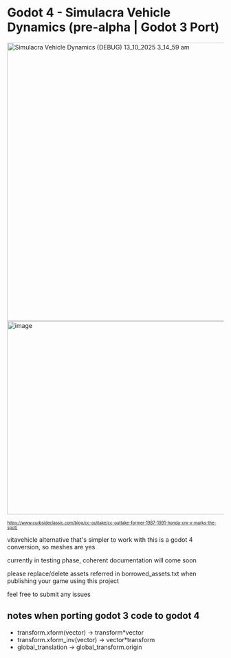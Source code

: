 # Godot 4 - Simulacra Vehicle Dynamics (pre-alpha | Godot 3 Port)
<img width="1152" height="648" alt="Simulacra Vehicle Dynamics (DEBUG) 13_10_2025 3_14_59 am" src="https://github.com/user-attachments/assets/77655791-53e0-43ec-b61c-1af0f84952a7" />
<img width="600" height="450" alt="image" src="https://github.com/user-attachments/assets/bcea596d-2d8e-46aa-987a-563785d35c8e" />

<sup><sub>https://www.curbsideclassic.com/blog/cc-outtake/cc-outtake-former-1987-1991-honda-crx-x-marks-the-spot/


vitavehicle alternative that's simpler to work with
this is a godot 4 conversion, so meshes are   yes

currently in testing phase, coherent documentation will come soon

please replace/delete assets referred in borrowed_assets.txt when publishing your game using this project

feel free to submit any issues


## notes when porting godot 3 code to godot 4
- transform.xform(vector) -> transform*vector
- transform.xform_inv(vector) -> vector*transform
- global_translation -> global_transform.origin
